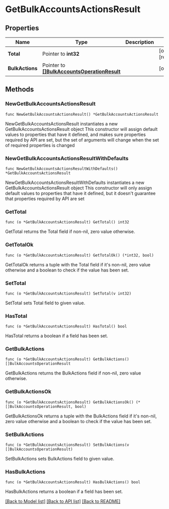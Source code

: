 # GetBulkAccountsActionsResult

## Properties

Name | Type | Description | Notes
------------ | ------------- | ------------- | -------------
**Total** | Pointer to **int32** |  | [optional] [readonly] 
**BulkActions** | Pointer to [**[]BulkAccountsOperationResult**](BulkAccountsOperationResult.md) |  | [optional] 

## Methods

### NewGetBulkAccountsActionsResult

`func NewGetBulkAccountsActionsResult() *GetBulkAccountsActionsResult`

NewGetBulkAccountsActionsResult instantiates a new GetBulkAccountsActionsResult object
This constructor will assign default values to properties that have it defined,
and makes sure properties required by API are set, but the set of arguments
will change when the set of required properties is changed

### NewGetBulkAccountsActionsResultWithDefaults

`func NewGetBulkAccountsActionsResultWithDefaults() *GetBulkAccountsActionsResult`

NewGetBulkAccountsActionsResultWithDefaults instantiates a new GetBulkAccountsActionsResult object
This constructor will only assign default values to properties that have it defined,
but it doesn't guarantee that properties required by API are set

### GetTotal

`func (o *GetBulkAccountsActionsResult) GetTotal() int32`

GetTotal returns the Total field if non-nil, zero value otherwise.

### GetTotalOk

`func (o *GetBulkAccountsActionsResult) GetTotalOk() (*int32, bool)`

GetTotalOk returns a tuple with the Total field if it's non-nil, zero value otherwise
and a boolean to check if the value has been set.

### SetTotal

`func (o *GetBulkAccountsActionsResult) SetTotal(v int32)`

SetTotal sets Total field to given value.

### HasTotal

`func (o *GetBulkAccountsActionsResult) HasTotal() bool`

HasTotal returns a boolean if a field has been set.

### GetBulkActions

`func (o *GetBulkAccountsActionsResult) GetBulkActions() []BulkAccountsOperationResult`

GetBulkActions returns the BulkActions field if non-nil, zero value otherwise.

### GetBulkActionsOk

`func (o *GetBulkAccountsActionsResult) GetBulkActionsOk() (*[]BulkAccountsOperationResult, bool)`

GetBulkActionsOk returns a tuple with the BulkActions field if it's non-nil, zero value otherwise
and a boolean to check if the value has been set.

### SetBulkActions

`func (o *GetBulkAccountsActionsResult) SetBulkActions(v []BulkAccountsOperationResult)`

SetBulkActions sets BulkActions field to given value.

### HasBulkActions

`func (o *GetBulkAccountsActionsResult) HasBulkActions() bool`

HasBulkActions returns a boolean if a field has been set.


[[Back to Model list]](../README.md#documentation-for-models) [[Back to API list]](../README.md#documentation-for-api-endpoints) [[Back to README]](../README.md)


